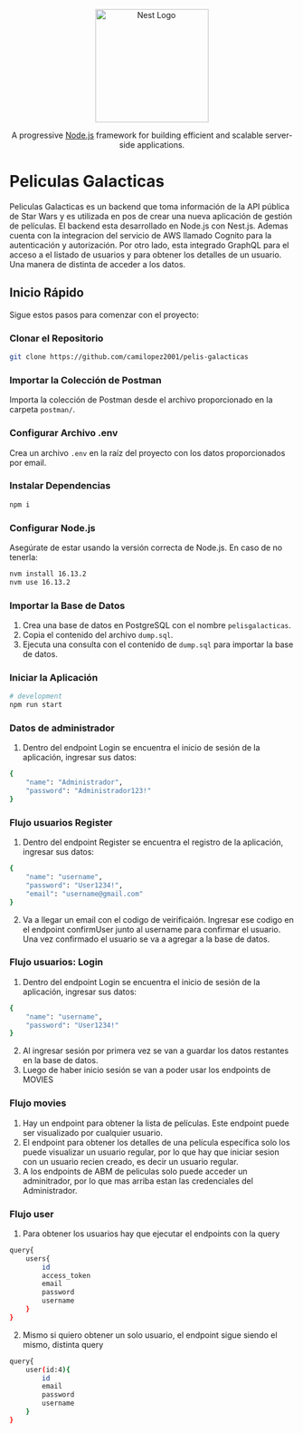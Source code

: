 <p align="center">
  <a href="http://nestjs.com/" target="blank"><img src="https://nestjs.com/img/logo-small.svg" width="200" alt="Nest Logo" /></a>
</p>

[circleci-image]: https://img.shields.io/circleci/build/github/nestjs/nest/master?token=abc123def456
[circleci-url]: https://circleci.com/gh/nestjs/nest

  <p align="center">A progressive <a href="http://nodejs.org" target="_blank">Node.js</a> framework for building efficient and scalable server-side applications.</p>

# Peliculas Galacticas

Peliculas Galacticas es un backend que toma información de la API pública de Star Wars y es utilizada en pos de crear una nueva aplicación de gestión de películas. El backend esta desarrollado en Node.js con Nest.js. Ademas cuenta con la integracion del servicio de AWS llamado Cognito para la autenticación y autorización. Por otro lado, esta integrado GraphQL para el acceso a el listado de usuarios y para obtener los detalles de un usuario. Una manera de distinta de acceder a los datos.

## Inicio Rápido

Sigue estos pasos para comenzar con el proyecto:

### Clonar el Repositorio

```bash
git clone https://github.com/camilopez2001/pelis-galacticas
```

### Importar la Colección de Postman

Importa la colección de Postman desde el archivo proporcionado en la carpeta `postman/`.

### Configurar Archivo .env

Crea un archivo `.env` en la raíz del proyecto con los datos proporcionados por email.

### Instalar Dependencias

```bash
npm i
```

### Configurar Node.js

Asegúrate de estar usando la versión correcta de Node.js. En caso de no tenerla:

```bash
nvm install 16.13.2
nvm use 16.13.2
```

### Importar la Base de Datos

1. Crea una base de datos en PostgreSQL con el nombre `pelisgalacticas`.
2. Copia el contenido del archivo `dump.sql`.
3. Ejecuta una consulta con el contenido de `dump.sql` para importar la base de datos.

### Iniciar la Aplicación

```bash
# development
npm run start
```

### Datos de administrador

1. Dentro del endpoint Login se encuentra el inicio de sesión de la aplicación, ingresar sus datos:
```bash
{
    "name": "Administrador",
    "password": "Administrador123!"
}
```

### Flujo usuarios Register

1. Dentro del endpoint Register se encuentra el registro de la aplicación, ingresar sus datos:
```bash
{
    "name": "username",
    "password": "User1234!",
    "email": "username@gmail.com"
}
```
2. Va a llegar un email con el codigo de veirificaión. Ingresar ese codigo en el endpoint confirmUser junto al username para confirmar el usuario. Una vez confirmado el usuario se va a agregar a la base de datos.

### Flujo usuarios: Login

1. Dentro del endpoint Login se encuentra el inicio de sesión de la aplicación, ingresar sus datos:
```bash
{
    "name": "username",
    "password": "User1234!"
}
```
2. Al ingresar sesión por primera vez se van a guardar los datos restantes en la base de datos.
3. Luego de haber inicio sesión se van a poder usar los endpoints de MOVIES

### Flujo movies

1. Hay un endpoint para obtener la lista de películas. Este endpoint puede ser visualizado por cualquier usuario. 
2. El endpoint para obtener los detalles de una película específica solo los puede visualizar un usuario regular, por lo que hay
que iniciar sesion con un usuario recien creado, es decir un usuario regular.
3. A los endpoints de ABM de peliculas solo puede acceder un adminitrador, por lo que mas arriba estan las credenciales del 
Administrador.

### Flujo user

1. Para obtener los usuarios hay que ejecutar el endpoints con la query
```bash
query{
    users{
        id
        access_token
        email
        password
        username
    }
}
```

2. Mismo si quiero obtener un solo usuario, el endpoint sigue siendo el mismo, distinta query
```bash
query{
    user(id:4){
        id
        email
        password
        username
    }
}
```